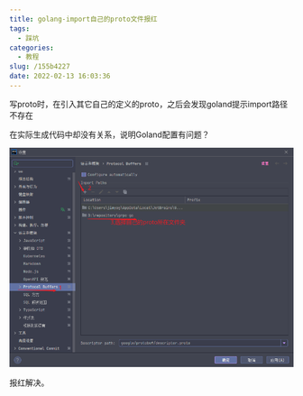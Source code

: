 ```yaml
---
title: golang-import自己的proto文件报红
tags:
  - 踩坑
categories:
  - 教程
slug: /155b4227
date: 2022-02-13 16:03:36
---
```


写proto时，在引入其它自己的定义的proto，之后会发现goland提示import路径不存在

<!--more-->

在实际生成代码中却没有关系，说明Goland配置有问题？

![image-20220213160751616](index/image-20220213160751616.png)

报红解决。
